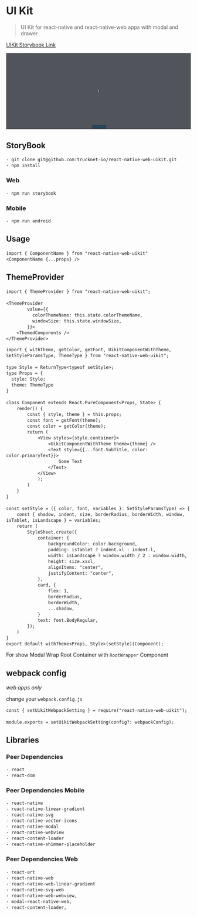 # UI Kit

> UI Kit for react-native and react-native-web apps with modal and drawer

[UIKit Storybook Link](https://react-native-web-uikit.storybook.trucknet.io)

![Modal/Drawer](docs/uikit_storybook.gif)

## StoryBook

    - git clone git@github.com:trucknet-io/react-native-web-uikit.git
    - npm install

### Web

    - npm run storybook

### Mobile

    - npm run android

## Usage

```
import { ComponentName } from "react-native-web-uikit"
<ComponentName {...props} />
```

## ThemeProvider

```
import { ThemeProvider } from "react-native-web-uikit";

<ThemeProvider
        value={{
          colorThemeName: this.state.colorThemeName,
          windowSize: this.state.windowSize,
        }}>
    <ThemedComponents />
</ThemeProvider>
```

```
import { withTheme, getColor, getFont, UikitComponentWithTheme, SetStyleParamsType, ThemeType } from "react-native-web-uikit";

type Style = ReturnType<typeof setStyle>;
type Props = {
  style: Style;
  theme: ThemeType
}

class Component extends React.PureComponent<Props, State> {
    render() {
        const { style, theme } = this.props;
        const font = getFont(theme);
        const color = getColor(theme);
        return (
            <View styles={style.container}>
                <UikitComponentWithTheme theme={theme} />
                <Text style={{...font.SubTitle, color: color.primaryText}}>
                    Some Text
                </Text>
            </View>
            );
        )
    }
}

const setStyle = ({ color, font, variables }: SetStyleParamsType) => {
    const { shadow, indent, size, borderRadius, borderWidth, window, isTablet, isLandscape } = variables;
    return (
        StyleSheet.create({
            container: {
                backgroundColor: color.background,
                padding: isTablet ? indent.xl : indent.l,
                width: isLandscape ? window.width / 2 : window.width,
                height: size.xxxl,
                alignItems: "center",
                justifyContent: "center",
            },
            card, {
                flex: 1,
                borderRadius,
                borderWidth,
                ...shadow,
            }
            text: font.BodyRegular,
        });
    )
}
export default withTheme<Props, Style>(setStyle)(Component);

```
For show Modal Wrap Root Container with `RootWrapper` Component

## webpack config

*web apps only*

change your `webpack.config.js`
```
const { setUikitWebpackSetting } = require("react-native-web-uikit");

module.exports = setUikitWebpackSetting(config?: webpackConfig);

```

## Libraries

### Peer Dependencies

    - react
    - react-dom

### Peer Dependencies Mobile

    - react-native
    - react-native-linear-gradient
    - react-native-svg
    - react-native-vector-icons
    - react-native-modal
    - react-native-webview
    - react-content-loader
    - react-native-shimmer-placeholder

### Peer Dependencies Web

    - react-art
    - react-native-web
    - react-native-web-linear-gradient
    - react-native-svg-web
    - react-native-web-webview,
    - modal-react-native-web,
    - react-content-loader,

